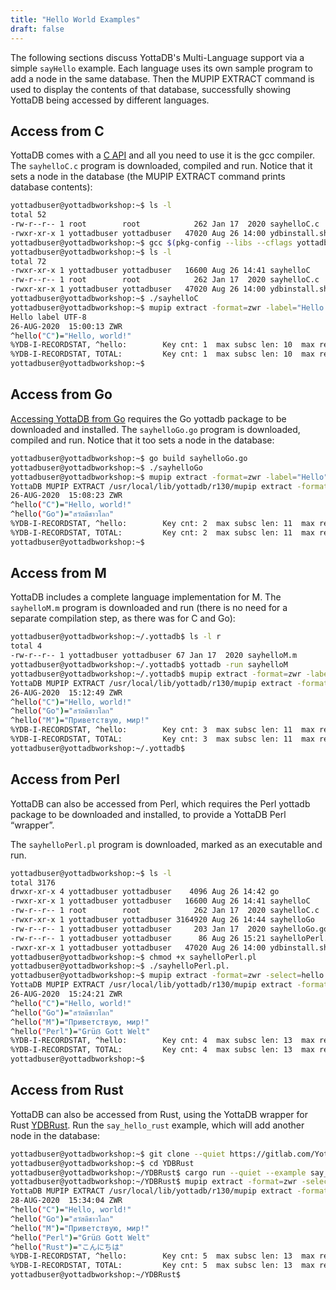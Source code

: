 ```yaml
---
title: "Hello World Examples"
draft: false
---
```


The following sections discuss YottaDB's Multi-Language support via a simple `sayHello` example. Each language uses its own sample program to add a node in the same database. Then the MUPIP EXTRACT command is used to display the contents of that database, successfully showing YottaDB being accessed by different languages.

## Access from C

YottaDB comes with a [C API](https://docs.yottadb.com/MultiLangProgGuide/cprogram.html) and all you need to use it is the gcc compiler. The `sayhelloC.c` program is downloaded, compiled and run. Notice that it sets a node in the database (the MUPIP EXTRACT command prints database contents):

```bash
yottadbuser@yottadbworkshop:~$ ls -l
total 52
-rw-r--r-- 1 root        root            262 Jan 17  2020 sayhelloC.c
-rwxr-xr-x 1 yottadbuser yottadbuser   47020 Aug 26 14:00 ydbinstall.sh
yottadbuser@yottadbworkshop:~$ gcc $(pkg-config --libs --cflags yottadb) -o sayhelloC sayhelloC.c -lyottadb
yottadbuser@yottadbworkshop:~$ ls -l
total 72
-rwxr-xr-x 1 yottadbuser yottadbuser   16600 Aug 26 14:41 sayhelloC
-rw-r--r-- 1 root        root            262 Jan 17  2020 sayhelloC.c
-rwxr-xr-x 1 yottadbuser yottadbuser   47020 Aug 26 14:00 ydbinstall.sh
yottadbuser@yottadbworkshop:~$ ./sayhelloC
yottadbuser@yottadbworkshop:~$ mupip extract -format=zwr -label="Hello label" -select=hello -stdout
Hello label UTF-8
26-AUG-2020  15:00:13 ZWR
^hello("C")="Hello, world!"
%YDB-I-RECORDSTAT, ^hello:        Key cnt: 1  max subsc len: 10  max rec len: 13  max node len: 27
%YDB-I-RECORDSTAT, TOTAL:         Key cnt: 1  max subsc len: 10  max rec len: 13  max node len: 27
yottadbuser@yottadbworkshop:~$
```

## Access from Go

[Accessing YottaDB from Go](https://docs.yottadb.com/MultiLangProgGuide/goprogram.html) requires the Go yottadb package to be downloaded and installed. The `sayhelloGo.go` program is downloaded, compiled and run. Notice that it too sets a node in the database:

```bash
yottadbuser@yottadbworkshop:~$ go build sayhelloGo.go
yottadbuser@yottadbworkshop:~$ ./sayhelloGo
yottadbuser@yottadbworkshop:~$ mupip extract -format=zwr -label="Hello" -select=hello -stdout
YottaDB MUPIP EXTRACT /usr/local/lib/yottadb/r130/mupip extract -format=zwr -select=hello -stdout UTF-8
26-AUG-2020  15:08:23 ZWR
^hello("C")="Hello, world!"
^hello("Go")="สวัสดีชาวโลก"
%YDB-I-RECORDSTAT, ^hello:        Key cnt: 2  max subsc len: 11  max rec len: 36  max node len: 44
%YDB-I-RECORDSTAT, TOTAL:         Key cnt: 2  max subsc len: 11  max rec len: 36  max node len: 44
yottadbuser@yottadbworkshop:~$
```

## Access from M

YottaDB includes a complete language implementation for M. The `sayhelloM.m` program is downloaded and run (there is no need for a separate compilation step, as there was for C and Go):

```bash
yottadbuser@yottadbworkshop:~/.yottadb$ ls -l r
total 4
-rw-r--r-- 1 yottadbuser yottadbuser 67 Jan 17  2020 sayhelloM.m
yottadbuser@yottadbworkshop:~/.yottadb$ yottadb -run sayhelloM
yottadbuser@yottadbworkshop:~/.yottadb$ mupip extract -format=zwr -label="Hello" -select=hello -stdout
YottaDB MUPIP EXTRACT /usr/local/lib/yottadb/r130/mupip extract -format=zwr -select=hello -stdout UTF-8
26-AUG-2020  15:12:49 ZWR
^hello("C")="Hello, world!"
^hello("Go")="สวัสดีชาวโลก"
^hello("M")="Приветствую, мир!"
%YDB-I-RECORDSTAT, ^hello:        Key cnt: 3  max subsc len: 11  max rec len: 36  max node len: 44
%YDB-I-RECORDSTAT, TOTAL:         Key cnt: 3  max subsc len: 11  max rec len: 36  max node len: 44
yottadbuser@yottadbworkshop:~/.yottadb$
```

## Access from Perl

YottaDB can also be accessed from Perl, which requires the Perl yottadb package to be downloaded and installed, to provide a YottaDB Perl “wrapper”.

The `sayhelloPerl.pl` program is downloaded, marked as an executable and run.

```bash
yottadbuser@yottadbworkshop:~$ ls -l
total 3176
drwxr-xr-x 4 yottadbuser yottadbuser    4096 Aug 26 14:42 go
-rwxr-xr-x 1 yottadbuser yottadbuser   16600 Aug 26 14:41 sayhelloC
-rw-r--r-- 1 root        root            262 Jan 17  2020 sayhelloC.c
-rwxr-xr-x 1 yottadbuser yottadbuser 3164920 Aug 26 14:44 sayhelloGo
-rw-r--r-- 1 yottadbuser yottadbuser     203 Jan 17  2020 sayhelloGo.go
-rw-r--r-- 1 yottadbuser yottadbuser      86 Aug 26 15:21 sayhelloPerl.pl
-rwxr-xr-x 1 yottadbuser yottadbuser   47020 Aug 26 14:00 ydbinstall.sh
yottadbuser@yottadbworkshop:~$ chmod +x sayhelloPerl.pl
yottadbuser@yottadbworkshop:~$ ./sayhelloPerl.pl.
yottadbuser@yottadbworkshop:~$ mupip extract -format=zwr -select=hello -stdout
YottaDB MUPIP EXTRACT /usr/local/lib/yottadb/r130/mupip extract -format=zwr -select=hello -stdout UTF-8
26-AUG-2020  15:24:21 ZWR
^hello("C")="Hello, world!"
^hello("Go")="สวัสดีชาวโลก"
^hello("M")="Приветствую, мир!"
^hello("Perl")="Grüẞ Gott Welt"
%YDB-I-RECORDSTAT, ^hello:        Key cnt: 4  max subsc len: 13  max rec len: 36  max node len: 44
%YDB-I-RECORDSTAT, TOTAL:         Key cnt: 4  max subsc len: 13  max rec len: 36  max node len: 44
yottadbuser@yottadbworkshop:~$
```

## Access from Rust

YottaDB can also be accessed from Rust, using the YottaDB wrapper for Rust [YDBRust](https://gitlab.com/YottaDB/Lang/YDBRust). Run the `say_hello_rust` example, which will add another node in the database:

```bash
yottadbuser@yottadbworkshop:~$ git clone --quiet https://gitlab.com/YottaDB/Lang/YDBRust/ # Do this only once for the Acculturation Guide
yottadbuser@yottadbworkshop:~$ cd YDBRust
yottadbuser@yottadbworkshop:~/YDBRust$ cargo run --quiet --example say_hello_rust # May take some time the first time
yottadbuser@yottadbworkshop:~/YDBRust$ mupip extract -format=zwr -select=hello -stdout
YottaDB MUPIP EXTRACT /usr/local/lib/yottadb/r130/mupip extract -format=zwr -select=hello -stdout UTF-8
28-AUG-2020  15:34:04 ZWR
^hello("C")="Hello, world!"
^hello("Go")="สวัสดีชาวโลก"
^hello("M")="Приветствую, мир!"
^hello("Perl")="Grüẞ Gott Welt"
^hello("Rust")="こんにちは"
%YDB-I-RECORDSTAT, ^hello:        Key cnt: 5  max subsc len: 13  max rec len: 36  max node len: 44
%YDB-I-RECORDSTAT, TOTAL:         Key cnt: 5  max subsc len: 13  max rec len: 36  max node len: 44
yottadbuser@yottadbworkshop:~/YDBRust$
```
